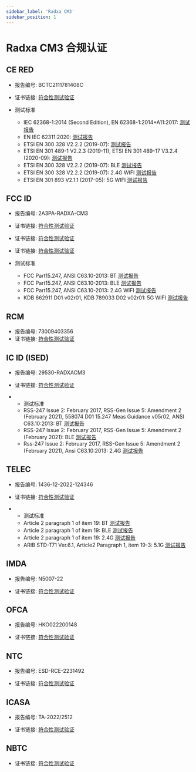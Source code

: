 ```yaml
---
sidebar_label: 'Radxa CM3'
sidebar_position: 1
---
```


# Radxa CM3 合规认证

## CE RED

- 报告编号: BCTC2111781408C

- 证书链接: [符合性测试验证](https://dl.radxa.com/cm3/compliance/RED/BCTC2111781408C_RM116_D8E32W_RED.pdf)

- 测试标准
  
  - IEC 62368-1:2014 (Second Edition), EN 62368-1:2014+A11:2017: [测试报告](https://dl.radxa.com/cm3/compliance/RED/BCTC2111658558S_Radxa_CM3_RM116_D8E32W_CE_LVD.pdf)
  - EN IEC 62311:2020: [测试报告](https://dl.radxa.com/cm3/compliance/RED/BCTC2111781408_1E_RM116.pdf)
  - ETSI EN 300 328 V2.2.2 (2019-07):  [测试报告](https://dl.radxa.com/cm3/compliance/RED/BCTC2111781408_3E_RM116_D8E32W.pdf)
  - ETSI EN 301 489-1 V2.2.3 (2019-11), ETSI EN 301 489-17 V3.2.4 (2020-09): [测试报告](https://dl.radxa.com/cm3/compliance/RED/BCTC2111781408_2E_RM116.pdf)
  - ETSI EN 300 328 V2.2.2 (2019-07): BLE [测试报告](https://dl.radxa.com/cm3/compliance/RED/BCTC2111781408_4E_RM116_D8E32W_BLE.pdf)
  - ETSI EN 300 328 V2.2.2 (2019-07): 2.4G WIFI [测试报告](https://dl.radxa.com/cm3/compliance/RED/BCTC2111781408_5E_RM116_D8E32W_2.4_WiFi.pdf)
  - ETSI EN 301 893 V2.1.1 (2017-05): 5G WIFI [测试报告](https://dl.radxa.com/cm3/compliance/RED/BCTC2111781408_6E_RM116_D8E32W_5.1G_WIFI.pdf)

## FCC ID

- 报告编号: 2AЗPA-RADXA-CM3
- 证书链接: [符合性测试验证](https://dl.radxa.com/cm3/compliance/FCC%20ID/DSS-TC312586.pdf)
- 证书链接: [符合性测试验证](https://dl.radxa.com/cm3/compliance/FCC%20ID/DTS-TC711512.pdf)
- 证书链接: [符合性测试验证](https://dl.radxa.com/cm3/compliance/FCC%20ID/NII-TC621757.pdf)

- 测试标准
  - FCC Part15.247, ANSI C63.10-2013: BT [测试报告](https://dl.radxa.com/cm3/compliance/FCC%20ID/BCTC2111202916-1E%20RM116-D8E32W%20%20FCC%20ID%20BT.pdf)
  - FCC Part15.247, ANSI C63.10-2013: BLE [测试报告](https://dl.radxa.com/cm3/compliance/FCC%20ID/BCTC2111202916-2E%20RM116-D8E32W%20%20FCC%20ID%20BLE.pdf)
  - FCC Part15.247, ANSI C63.10-2013: 2.4G WIFI [测试报告](https://dl.radxa.com/cm3/compliance/FCC%20ID/BCTC2111202916-3E%20RM116-D8E32W%20%20FCC%20ID%20WiFi.pdf)
  - KDB 662911 D01 v02r01, KDB 789033 D02 v02r01: 5G WIFI [测试报告](https://dl.radxa.com/cm3/compliance/FCC%20ID/BCTC2111202916-4E%20RM116-D8E32W%20%20WIFI%205.1G.pdf)

## RCM

- 报告编号: 73009403356
- 证书链接: [符合性测试验证](https://dl.radxa.com/cm3/compliance/AU_RCM/supplier_declaration_of_conformity_radxa_cm3.pdf)

## IC ID (ISED)

- 报告编号: 29530-RADXACM3
  
- 证书链接: [符合性测试验证](https://dl.radxa.com/cm3/compliance/CA_IC%20ID/BCTC974_ISED_Cert.pdf)

- - 测试标准
  - RSS-247 Issue 2: February 2017, RSS-Gen Issue 5: Amendment 2 (February 2021), 558074 D01 15.247 Meas Guidance v05r02, ANSI C63.10:2013: BT [测试报告](https://dl.radxa.com/cm3/compliance/CA_IC%20ID/BCTC2211166199-1E%20Radxa%20CM3%20IC%20ID%20BT%203M.pdf)
  - RSS-247 Issue 2: February 2017, RSS-Gen Issue 5: Amendment 2 (February 2021): BLE [测试报告](https://dl.radxa.com/cm3/compliance/CA_IC%20ID/BCTC2211166199-2E%20Radxa%20CM3%20IC%20ID%20BLE%201M.pdf)
  - Rss-247 Issue 2: February 2017, RSS-Gen Issue 5: Amendment 2 (February 2021), Ansi C63.10:2013: 2.4G [测试报告](https://dl.radxa.com/cm3/compliance/CA_IC%20ID/BCTC2211166199-3E%20Radxa%20CM3%20IC%20ID%202.4G%20N20.pdf)

## TELEC
- 报告编号: 1436-12-2022-124346
  
- 证书链接: [符合性测试验证](https://dl.radxa.com/cm3/compliance/JP_TELEC/EMC124346%c2%a0Japan%c2%a0Certificate.pdf)

- - 测试标准
  - Article 2 paragraph 1 of item 19: BT [测试报告](https://dl.radxa.com/cm3/compliance/JP_TELEC/BCTC2211041097-1E%20%20RM116-D8E32W%20TELEC%20BT%203M%20(J).pdf)
  - Article 2 paragraph 1 of item 19: BLE  [测试报告](https://dl.radxa.com/cm3/compliance/JP_TELEC/BCTC2211041097-2E%20%20RM116-D8E32W%20TELEC%20BLE%201M%20X.pdf)
  - Article 2 paragraph 1 of item 19: 2.4G  [测试报告](https://dl.radxa.com/cm3/compliance/JP_TELEC/BCTC2211041097-3E%20%20RM116-D8E32W%20TELEC%202.4G%20N20%20(X).pdf)
  - ARIB STD-T71 Ver.6.1, Article2 Paragraph 1, item 19-3: 5.1G  [测试报告](https://dl.radxa.com/cm3/compliance/JP_TELEC/BCTC2211041097-4E%20%20RM116-D8E32W%20TELEC%205.1G.pdf)

## IMDA
- 报告编号: N5007-22

- 证书链接: [符合性测试验证](https://dl.radxa.com/cm3/compliance/SG_IMDA/N5007_22_IDMA_CM3.pdf)

## OFCA 
- 报告编号: HKO022200148
  
- 证书链接: [符合性测试验证](https://dl.radxa.com/cm3/compliance/HK_OFCA.pdf)

## NTC
- 报告编号: ESD-RCE-2231492
  
- 证书链接: [符合性测试验证](https://dl.radxa.com/cm3/compliance/PH_NTC.pdf)

## ICASA
- 报告编号: TA-2022/2512
  
- 证书链接: [符合性测试验证](https://dl.radxa.com/cm3/compliance/SA_ICASA.pdf)

## NBTC
- 证书链接: [符合性测试验证](https://dl.radxa.com/cm3/compliance/TH_NBTC.pdf)
